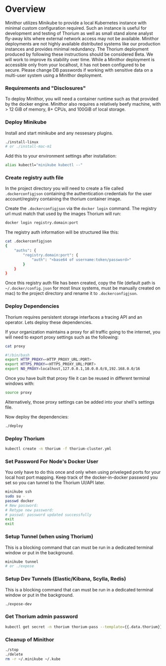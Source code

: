 
# Overview

Minithor utilizes Minikube to provide a local Kubernetes instance with minimal custom configuration required. Such an instance is useful for development and testing of Thorium as well as small stand alone analyst fly-away kits where external network access may not be available. Minithor deployments are not highly available distributed systems like our production instances and provides minimal redundancy. The Thorium deployment produced by following these instructions should be considered Beta. We will work to improve its stability over time. While a Minithor deployment is accessible only from your localhost, it has not been configured to be secure. Please change DB passwords if working with sensitive data on a multi-user system using a Minithor deployment.

### Requirements and "Disclosures"

To deploy Minithor, you will need a container runtime such as that provided by the docker engine. Minithor also requires a relatively beefy machine, with > 12 GiB of memory, 8+ CPUs, and 100GiB of local storage.

### Deploy Minikube

Install and start minikube and any nessesary plugins.

```bash
./install-linux
# or ./install-mac-m1
```

Add this to your environment settings after installation:

```bash
alias kubectl="minikube kubectl --"
```

### Create registry auth file

In the project directory you will need to create a file called `.dockerconfigjson` containing the authentication credentials for the user account/registry containing the thorium container image.

Create the `.dockerconfigjson` via the `docker login` command. The registry url must match that used by the images Thorium will run:

```bash
docker login registry.domain:port
```

The registry auth information will be structured like this:

```bash
cat .dockerconfigjson
{
	"auths": {
		"registry.domain:port": {
			"auth": "<base64 of username:token/password>"
		}
    }
}
```

Once this registry auth file has been created, copy the file (default path is `~/.docker/config.json` for most linux systems, must be manually created on mac) to the project directory and rename it to `.dockerconfigjson`.

### Deploy Dependencies

Thorium requires persistent storage interfaces a tracing API and an operator. Lets deploy these dependencies.

If your organization maintains a proxy for all traffic going to the internet, you will need to export proxy settings such as the following:
```bash
cat proxy

#!/bin/bash
export HTTP_PROXY=<HTTP_PROXY_URL:PORT>
export HTTPS_PROXY=<HTTPS_PROXY_URL:PORT>
export NO_PROXY=localhost,127.0.0.1,10.0.0.0/8,192.168.0.0/16
```

Once you have built that proxy file it can be reused in different terminal windows with:

```bash
source proxy
```

Alternatively, those proxy settings can be added into your shell's settings file.

Now deploy the dependencies:

```bash
./deploy
```

### Deploy Thorium

```bash
kubectl create -n thorium -f thorium-cluster.yml
```

### Set Password For Node's Docker User

You only have to do this once and only when using priveleged ports for your local host port mapping. Keep track of the docker-in-docker password you set so you can tunnel to the Thorium UI/API later.

```bash
minikube ssh
sudo su -
passwd docker
# New password: 
# Retype new password: 
# passwd: password updated successfully
exit
exit
```

### Setup Tunnel (when using Thorium)

This is a blocking command that can must be run in a dedicated terminal window or put in the background.

```bash
minikube tunnel
# or ./expose
```

### Setup Dev Tunnels (Elastic/Kibana, Scylla, Redis)

This is a blocking command that can must be run in a dedicated terminal window or put in the background.

```bash
./expose-dev
```

### Get Thorium admin password

```bash
kubectl get secret -n thorium thorium-pass --template={{.data.thorium}} | base64 --decode; echo
```

### Cleanup of Minithor

```bash
./stop
./delete
rm -r ~/.minikube ~/.kube
```
